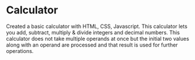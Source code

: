 # Calculator

Created a basic calculator with HTML, CSS, Javascript. This calculator lets you add, subtract, multiply & divide integers and decimal numbers. This calculator does not take multiple operands at once but the initial two values along with an operand are processed and that result is used for further operations. 
